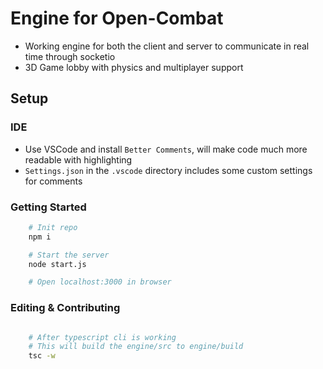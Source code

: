 # Engine for Open-Combat

- Working engine for both the client and server to communicate in real time through socketio
- 3D Game lobby with physics and multiplayer support

## Setup

### IDE
- Use VSCode and install `Better Comments`, will make code much more readable with highlighting
- `Settings.json` in the `.vscode` directory includes some custom settings for comments

### Getting Started 

```bash
    # Init repo
    npm i

    # Start the server
    node start.js

    # Open localhost:3000 in browser

```

### Editing & Contributing

```bash

    # After typescript cli is working
    # This will build the engine/src to engine/build
    tsc -w

```